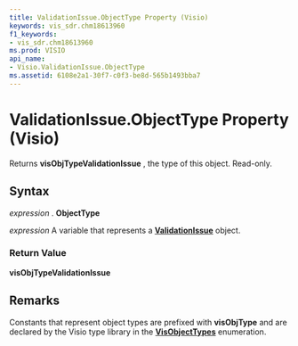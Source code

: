 ```yaml
---
title: ValidationIssue.ObjectType Property (Visio)
keywords: vis_sdr.chm18613960
f1_keywords:
- vis_sdr.chm18613960
ms.prod: VISIO
api_name:
- Visio.ValidationIssue.ObjectType
ms.assetid: 6108e2a1-30f7-c0f3-be8d-565b1493bba7
---
```



# ValidationIssue.ObjectType Property (Visio)

Returns  **visObjTypeValidationIssue** , the type of this object. Read-only.


## Syntax

 _expression_ . **ObjectType**

 _expression_ A variable that represents a **[ValidationIssue](validationissue-object-visio.md)** object.


### Return Value

 **visObjTypeValidationIssue**


## Remarks

Constants that represent object types are prefixed with  **visObjType** and are declared by the Visio type library in the **[VisObjectTypes](visobjecttypes-enumeration-visio.md)** enumeration.


